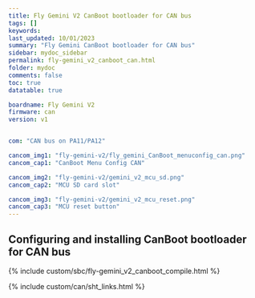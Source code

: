 ```yaml
---
title: Fly Gemini V2 CanBoot bootloader for CAN bus
tags: []
keywords: 
last_updated: 10/01/2023
summary: "Fly Gemini CanBoot bootloader for CAN bus"
sidebar: mydoc_sidebar
permalink: fly-gemini_v2_canboot_can.html
folder: mydoc
comments: false
toc: true
datatable: true

boardname: Fly Gemini V2
firmware: can
version: v1


com: "CAN bus on PA11/PA12"

cancom_img1: "fly-gemini-v2/fly_gemini_CanBoot_menuconfig_can.png"
cancom_cap1: "CanBoot Menu Config CAN"

cancom_img2: "fly-gemini-v2/gemini_v2_mcu_sd.png"
cancom_cap2: "MCU SD card slot"

cancom_img3: "fly-gemini-v2/gemini_v2_mcu_reset.png"
cancom_cap3: "MCU reset button"
---
```


## Configuring and installing CanBoot bootloader for CAN bus

{% include custom/sbc/fly-gemini_v2_canboot_compile.html %}

{% include custom/can/sht_links.html %}